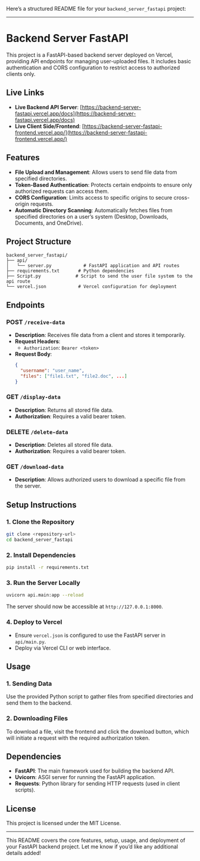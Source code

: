 Here’s a structured README file for your `backend_server_fastapi` project:

---

# Backend Server FastAPI

This project is a FastAPI-based backend server deployed on Vercel, providing API endpoints for managing user-uploaded files. It includes basic authentication and CORS configuration to restrict access to authorized clients only.

## Live Links

- **Live Backend API Server**: [https://backend-server-fastapi.vercel.app/docs](https://backend-server-fastapi.vercel.app/docs)
- **Live Client Side/Frontend**: [https://backend-server-fastapi-frontend.vercel.app/](https://backend-server-fastapi-frontend.vercel.app/)

## Features

- **File Upload and Management**: Allows users to send file data from specified directories.
- **Token-Based Authentication**: Protects certain endpoints to ensure only authorized requests can access them.
- **CORS Configuration**: Limits access to specific origins to secure cross-origin requests.
- **Automatic Directory Scanning**: Automatically fetches files from specified directories on a user’s system (Desktop, Downloads, Documents, and OneDrive).

## Project Structure

```plaintext
backend_server_fastapi/
├── api/
│   └── server.py            # FastAPI application and API routes
├── requirements.txt       # Python dependencies
├── Script.py             # Script to send the user file system to the api route
└── vercel.json            # Vercel configuration for deployment
```

## Endpoints

### POST `/receive-data`
- **Description**: Receives file data from a client and stores it temporarily.
- **Request Headers**:
  - `Authorization`: `Bearer <token>`
- **Request Body**:
  ```json
  {
    "username": "user_name",
    "files": ["file1.txt", "file2.doc", ...]
  }
  ```

### GET `/display-data`
- **Description**: Returns all stored file data.
- **Authorization**: Requires a valid bearer token.

### DELETE `/delete-data`
- **Description**: Deletes all stored file data.
- **Authorization**: Requires a valid bearer token.

### GET `/download-data`
- **Description**: Allows authorized users to download a specific file from the server.

## Setup Instructions

### 1. Clone the Repository

```bash
git clone <repository-url>
cd backend_server_fastapi
```

### 2. Install Dependencies

```bash
pip install -r requirements.txt
```

### 3. Run the Server Locally

```bash
uvicorn api.main:app --reload
```

The server should now be accessible at `http://127.0.0.1:8000`.

### 4. Deploy to Vercel

- Ensure `vercel.json` is configured to use the FastAPI server in `api/main.py`.
- Deploy via Vercel CLI or web interface.

## Usage

### 1. Sending Data

Use the provided Python script to gather files from specified directories and send them to the backend.

### 2. Downloading Files

To download a file, visit the frontend and click the download button, which will initiate a request with the required authorization token.

## Dependencies

- **FastAPI**: The main framework used for building the backend API.
- **Uvicorn**: ASGI server for running the FastAPI application.
- **Requests**: Python library for sending HTTP requests (used in client scripts).

## License

This project is licensed under the MIT License.

---

This README covers the core features, setup, usage, and deployment of your FastAPI backend project. Let me know if you’d like any additional details added!
